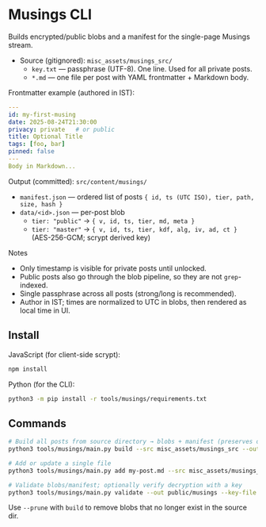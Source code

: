 # Musings CLI

Builds encrypted/public blobs and a manifest for the single-page Musings stream.

- Source (gitignored): `misc_assets/musings_src/`
  - `key.txt` — passphrase (UTF-8). One line. Used for all private posts.
  - `*.md` — one file per post with YAML frontmatter + Markdown body.

Frontmatter example (authored in IST):

```yaml
---
id: my-first-musing
date: 2025-08-24T21:30:00
privacy: private   # or public
title: Optional Title
tags: [foo, bar]
pinned: false
---
Body in Markdown...
```

Output (committed): `src/content/musings/`
- `manifest.json` — ordered list of posts `{ id, ts (UTC ISO), tier, path, size, hash }`
- `data/<id>.json` — per-post blob
  - `tier: "public"` → `{ v, id, ts, tier, md, meta }`
  - `tier: "master"` → `{ v, id, ts, tier, kdf, alg, iv, ad, ct }` (AES-256-GCM; scrypt derived key)

Notes
- Only timestamp is visible for private posts until unlocked.
- Public posts also go through the blob pipeline, so they are not `grep`-indexed.
- Single passphrase across all posts (strong/long is recommended).
- Author in IST; times are normalized to UTC in blobs, then rendered as local time in UI.

## Install

JavaScript (for client-side scrypt):

```bash
npm install
```

Python (for the CLI):

```bash
python3 -m pip install -r tools/musings/requirements.txt
```

## Commands

```bash
# Build all posts from source directory → blobs + manifest (preserves old blobs by default)
python3 tools/musings/main.py build --src misc_assets/musings_src --out public/musings

# Add or update a single file
python3 tools/musings/main.py add my-post.md --src misc_assets/musings_src --out public/musings

# Validate blobs/manifest; optionally verify decryption with a key
python3 tools/musings/main.py validate --out public/musings --key-file misc_assets/musings_src/key.txt
```

Use `--prune` with `build` to remove blobs that no longer exist in the source dir.
